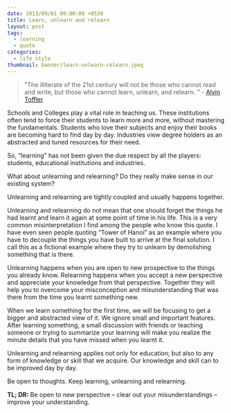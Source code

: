 ```yaml
---
date: 2013/09/01 00:00:00 +0530
title: Learn, unlearn and relearn
layout: post
tags:
  - learning
  - quote
categories:
  - life style
thumbnail: banner/learn-unlearn-relearn.jpeg
---
```


> "The illiterate of the 21st century will not be those who cannot read and write, but those who cannot learn, unlearn, and relearn. ” - [Alvin Toffler](http://en.wikipedia.org/wiki/Alvin_Toffler)

Schools and Colleges play a vital role in teaching us. These institutions often tend to force their students to learn more and more, without mastering the fundamentals. Students who love their subjects and enjoy their books are becoming hard to find day by day. Industries view degree holders as an abstracted and tuned resources for their need.

So, “learning” has not been given the due respect by all the players: students, educational institutions and industries.

What about unlearning and relearning? Do they really make sense in our existing system?

Unlearning and relearning are tightly coupled and usually happens together.

Unlearning and relearning do not mean that one should forget the things he had learnt and learn it again at some point of time in his life. This is a very common misinterpretation I find among the people who know this quote. I have even seen people quoting “Tower of Hanoi” as an example where you have to decouple the things you have built to arrive at the final solution. I call this as a fictional example where they try to unlearn by demolishing something that is there.

Unlearning happens when you are open to new prospective to the things you already know. Relearning happens when you accept a new perspective and appreciate your knowledge from that perspective. Together they will help you to overcome your misconception and misunderstanding that was there from the time you learnt something new.

When we learn something for the first time, we will be focusing to get a bigger and abstracted view of it. We ignore small and important features. After learning something, a small discussion with friends or teaching someone or trying to summarize your learning will make you realize the minute details that you have missed when you learnt it.

Unlearning and relearning applies not only for education; but also to any form of knowledge or skill that we acquire. Our knowledge and skill can to be improved day by day.

Be open to thoughts. Keep learning, unlearning and relearning.

**TL; DR:** Be open to new perspective – clear out your misunderstandings – improve your understanding.
